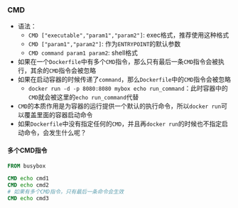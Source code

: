
### CMD
- 语法：
  - `CMD ["executable","param1","param2"]`: exec格式，推荐使用这种格式
  - `CMD ["param1","param2"]`: 作为`ENTRYPOINT`的默认参数
  - `CMD command param1 param2`: shell格式
- 如果在一个`Dockerfile`中有多个`CMD`指令，那么只有最后一条`CMD`指令会被执行，其余的`CMD`指令会被忽略
- 如果在启动容器的时候传递了`command`，那么`Dockerfile`中的`CMD`指令会被忽略
  - `docker run -d -p 8080:8080 mybox echo run_command`：此时容器中的`CMD`就会被这里的`echo run_command`代替
- `CMD`的本质作用是为容器的运行提供一个默认的执行命令，所以`docker run`可以覆盖里面的容器启动命令
- 如果`Dockerfile`中没有指定任何的`CMD`，并且再`docker run`的时候也不指定启动命令，会发生什么呢？

#### 多个CMD指令

```dockerfile
FROM busybox

CMD echo cmd1
CMD echo cmd2
# 如果有多个CMD指令，只有最后一条命令会生效
CMD echo cmd3
```

